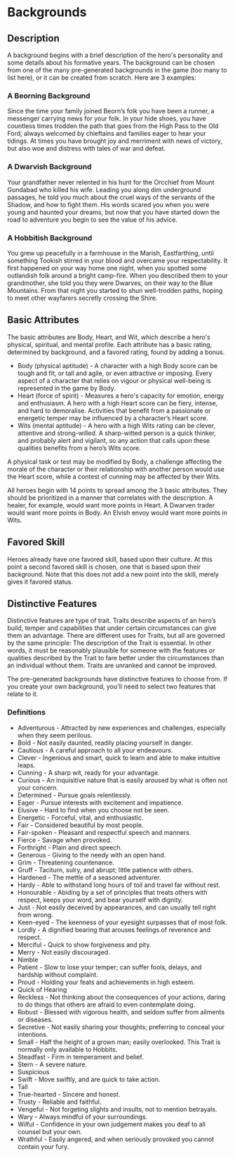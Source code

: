 # Backgrounds

## Description

A background begins with a brief description of the hero's personality and some details about his formative years.  The background can be chosen from one of the many pre-generated backgrounds in the game (too many to list here), or it can be created from scratch.  Here are 3 examples:

### A Beorning Background

Since the time your family joined Beorn’s folk you have been a runner, a messenger carrying news for your folk. In your hide shoes, you have countless times trodden the path that goes from the High Pass to the Old Ford, always welcomed by chieftains and families eager to hear your tidings. At times you have brought joy and merriment with news of victory, but also woe and distress with tales of war and defeat.

### A Dwarvish Background

Your grandfather never relented in his hunt for the Orcchief from Mount Gundabad who killed his wife. Leading you along dim underground passages, he told you much about the cruel ways of the servants of the Shadow, and how to fight them. His words scared you when you were young and haunted your dreams, but now that you have started down the road to adventure you begin to see the value of his advice.

### A Hobbitish Background

You grew up peacefully in a farmhouse in the Marish, Eastfarthing, until something Tookish stirred in your blood and overcame your respectability. It first happened on your way home one night, when you spotted some outlandish folk around a bright camp-fire. When you described them to your grandmother, she told you they were Dwarves, on their way to the Blue Mountains. From that night you started to shun well-trodden paths, hoping to meet other wayfarers secretly crossing the Shire. 

## Basic Attributes

The basic attributes are Body, Heart, and Wit, which describe a hero's physical, spiritual, and mental profile.  Each attribute has a basic rating, determined by background, and a favored rating, found by adding a bonus.

* Body (physical aptitude) - A character with a high Body score can be tough and fit, or tall and agile, or even attractive or imposing. Every aspect of a character that relies on vigour or physical well-being is represented in the game by Body.
* Heart (force of spirit) - Measures a hero's capacity for emotion, energy and enthusiasm. A hero with a high Heart score can be fiery, intense, and hard to demoralise. Activities that benefit from a passionate or energetic temper may be influenced by a character’s Heart score.
* Wits (mental aptitude) - A hero with a high Wits rating can be clever, attentive and strong-willed. A sharp-witted person is a quick thinker, and probably alert and vigilant, so any action that calls upon these qualities benefits from a hero’s Wits score.

A physical task or test may be modified by Body, a challenge affecting the morale of the character or their relationship with another person would use the Heart score, while a contest of cunning may be affected by their Wits.

All heroes begin with 14 points to spread among the 3 basic attributes.  They should be prioritized in a manner that correlates with the description.  A healer, for example, would want more points in Heart.  A Dwarven trader would want more points in Body.  An Elvish envoy would want more points in Wits.

## Favored Skill

Heroes already have one favored skill, based upon their culture.  At this point a second favored skill is chosen, one that is based upon their background.  Note that this does not add a new point into the skill, merely gives it favored status.

## Distinctive Features

Distinctive features are type of trait.  Traits describe aspects of an hero’s build, temper and capabilities that under certain circumstances can give them an advantage. There are different uses for Traits, but all are governed by the same principle:  The description of the Trait is essential. In other words, it must be reasonably plausible for someone with the features or qualities described by the Trait to fare better under the circumstances than an individual without them.  Traits are unranked and cannot be improved.

The pre-generated backgrounds have distinctive features to choose from.  If you create your own background, you'll need to select two features that relate to it.

### Definitions

* Adventurous - Attracted by new experiences and challenges, especially when they seem perilous.
* Bold - Not easily daunted, readily placing yourself in danger.
* Cautious - A careful approach to all your endeavours.
* Clever - Ingenious and smart, quick to learn and able to make intuitive leaps.
* Cunning - A sharp wit, ready for your advantage.
* Curious - An inquisitive nature that is easily aroused by what is often not your concern.
* Determined - Pursue goals relentlessly.
* Eager - Pursue interests with excitement and impatience.
* Elusive - Hard to find when you choose not be seen.
* Energetic - Forceful, vital, and enthusiastic.
* Fair - Considered beautiful by most people.
* Fair-spoken - Pleasant and respectful speech and manners.
* Fierce - Savage when provoked.
* Forthright - Plain and direct speech.
* Generous - Giving to the needy with an open hand.
* Grim - Threatening countenance.
* Gruff - Taciturn, sulry, and abrupt; little patience with others.
* Hardened - The mettle of a seasoned adventurer.
* Hardy - Able to withstand long hours of toil and travel far without rest.
* Honourable - Abiding by a set of principles that treats others with respect, keeps your word, and bear yourself with dignity.
* Just - Not easily deceived by appearances, and can usually tell right from wrong.
* Keen-eyed - The keenness of your eyesight surpasses that of most folk.
* Lordly - A dignified bearing that arouses feelings of reverence and respect.
* Merciful - Quick to show forgiveness and pity.
* Merry - Not easily discouraged. 
* Nimble
* Patient - Slow to lose your temper; can suffer fools, delays, and hardship without complaint. 
* Proud - Holding your feats and achievements in high esteem.
* Quick of Hearing
* Reckless - Not thinking about the consequences of your actions, daring to do things that others are afraid to even contemplate doing.
* Robust - Blessed with vigorous health, and seldom suffer from ailments or diseases.
* Secretive - Not easily sharing your thoughts; preferring to conceal your intentions.
* Small - Half the height of a grown man; easily overlooked. This Trait is normally only available to Hobbits.
* Steadfast - Firm in temperament and belief.
* Stern - A severe nature.
* Suspicious
* Swift - Move swiftly, and are quick to take action.
* Tall
* True-hearted - Sincere and honest.
* Trusty - Reliable and faithful.
* Vengeful - Not forgeting slights and insults, not to mention betrayals.
* Wary - Always mindful of your surroundings.
* Wilful - Confidence in your own judgement makes you deaf to all counsel but your own.
* Wrathful - Easily angered, and when seriously provoked you cannot contain your fury.


